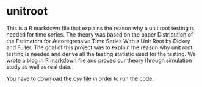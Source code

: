 # unitroot
This is a R markdown file that explains the reason why a unit root testing is needed for time series. The theory was based on the paper Distribution of the Estimators for Autoregressive Time Series With a Unit Root by Dickey and Fuller.  The goal of this project was to explain the reason why unit root testing is needed and derive all the testing statistic used for the testing. We wrote a blog in R markdown file and proved our theory through simulation study as well as real data. 

You have to download the csv file in order to run the code.
